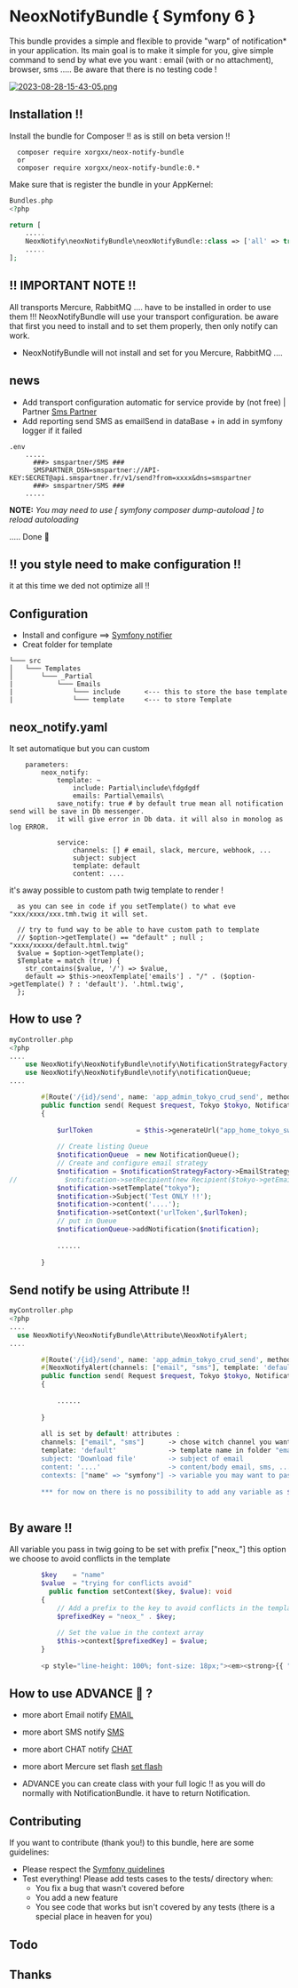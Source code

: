 # NeoxNotifyBundle { Symfony 6 }
This bundle provides a simple and flexible to provide "warp" of notification* in your application.
Its main goal is to make it simple for you, give simple command to send by what eve you want : email (with or no attachment), browser, sms .....
Be aware that there is no testing code !

[![2023-08-28-15-43-05.png](https://i.postimg.cc/Njz9rBC5/2023-08-28-15-43-05.png)](https://postimg.cc/3k2Js5TT)

## Installation !!
Install the bundle for Composer !! as is still on beta version !!

````
  composer require xorgxx/neox-notify-bundle
  or 
  composer require xorgxx/neox-notify-bundle:0.*
````

Make sure that is register the bundle in your AppKernel:
```php
Bundles.php
<?php

return [
    .....
    NeoxNotify\neoxNotifyBundle\neoxNotifyBundle::class => ['all' => true],
    .....
];
```
## !! IMPORTANT NOTE !!
All transports Mercure, RabbitMQ .... have to be installed in order to use them !!!
NeoxNotifyBundle will use your transport configuration. be aware that first you need to install and to set them properly, then only notify can work.
* NeoxNotifyBundle will not install and set for you Mercure, RabbitMQ ....


## news 
* Add transport configuration automatic for service provide by (not free) | Partner [Sms Partner](https://www.smspartner.fr)
* Add reporting send SMS as emailSend in dataBase + in add in symfony logger if it failed
```
.env
    .....
      ###> smspartner/SMS ###
      SMSPARTNER_DSN=smspartner://API-KEY:SECRET@api.smspartner.fr/v1/send?from=xxxx&dns=smspartner
      ###> smspartner/SMS ###  
    .....
```

  **NOTE:** _You may need to use [ symfony composer dump-autoload ] to reload autoloading_

 ..... Done 🎈

## !! you style need to make configuration !! 
it at this time we ded not optimize all !!

## Configuration
* Install and configure  ==> [Symfony notifier](https://symfony.com/doc/current/notifier.html#installation)
* Creat folder for template 
```
└─── src
│   └─── Templates
│       └─── _Partial
|           └─── Emails
|               └─── include      <--- this to store the base template
|               └─── template     <--- to store Template
```
## neox_notify.yaml
It set automatique but you can custom
``` 
    parameters:
        neox_notify:
            template: ~
                include: Partial\include\fdgdgdf
                emails: Partial\emails\
            save_notify: true # by default true mean all notification send will be save in Db messenger. 
            it will give error in Db data. it will also in monolog as log ERROR.
         
            service:
                channels: [] # email, slack, mercure, webhook, ...
                subject: subject
                template: default
                content: ....
```

it's away possible to custom path twig template to render !

```
  as you can see in code if you setTemplate() to what eve "xxx/xxxx/xxx.tmh.twig it will set.
  
  // try to fund way to be able to have custom path to template
  // $option->getTemplate() == "default" ; null ; "xxxx/xxxxx/default.html.twig"
  $value = $option->getTemplate();
  $Template = match (true) {
    str_contains($value, '/') => $value, 
    default => $this->neoxTemplate['emails'] . "/" . ($option->getTemplate() ? : 'default'). '.html.twig',
  };
```

## How to use ?
```php
myController.php
<?php
....
    use NeoxNotify\NeoxNotifyBundle\notify\NotificationStrategyFactory;
    use NeoxNotify\NeoxNotifyBundle\notify\notificationQueue;
....

        #[Route('/{id}/send', name: 'app_admin_tokyo_crud_send', methods: ['GET'])]
        public function send( Request $request, Tokyo $tokyo, NotificationStrategyFactory $notificationStrategyFactory): Response
        {
            
            $urlToken           = $this->generateUrl("app_home_tokyo_switch",["token" => $tokyo->getToken()], UrlGeneratorInterface::ABSOLUTE_URL);
            
            // Create listing Queue
            $notificationQueue  = new NotificationQueue();
            // Create and configure email strategy
            $notification = $notificationStrategyFactory->EmailStrategy();
//            $notification->setRecipient(new Recipient($tokyo->getEmail()));  < --- This will set by default valeur
            $notification->setTemplate("tokyo");
            $notification->Subject('Test ONLY !!');
            $notification->content('....');
            $notification->setContext('urlToken',$urlToken);
            // put in Queue
            $notificationQueue->addNotification($notification);
            
            ......
    
        }

```
## Send notify be using Attribute !!

```php
myController.php
<?php
....
  use NeoxNotify\NeoxNotifyBundle\Attribute\NeoxNotifyAlert;
....

        #[Route('/{id}/send', name: 'app_admin_tokyo_crud_send', methods: ['GET'])]
        #[NeoxNotifyAlert(channels: ["email", "sms"], template: 'default', subject: 'Download file', content: '....', contexts: ["name" => "windev"])]
        public function send( Request $request, Tokyo $tokyo, NotificationStrategyFactory $notificationStrategyFactory): Response
        {
                     
            ......
    
        }
        
        all is set by default! attributes :
        channels: ["email", "sms"]      -> chose witch channel you want to use.
        template: 'default'             -> template name in folder "emails: Partial\emails\"
        subject: 'Download file'        -> subject of email
        content: '....'                 -> content/body email, sms, ....
        contexts: ["name" => "symfony"] -> variable you may want to pass to twig in [template: 'default']!!
        
        *** for now on there is no possibility to add any variable as $xxxxx straite by attribute, but it will be implement soon !!
        
```

## By aware !!
All variable you pass in twig going to be set with prefix ["neox_"] this option we choose to avoid conflicts in the template
```php
        $key    = "name"
        $value  = "trying for conflicts avoid"
          public function setContext($key, $value): void
        {
            // Add a prefix to the key to avoid conflicts in the template
            $prefixedKey = "neox_" . $key;
            
            // Set the value in the context array
            $this->context[$prefixedKey] = $value;
        }
        
        <p style="line-height: 100%; font-size: 18px;"><em><strong>{{ "-----" ~ neox_name|default("Message interne") ~ "-----"}}</strong></em></p>
```


## How to use ADVANCE 🎉 ?
* more abort Email notify  [EMAIL]( Doc/Email.md )
* more abort SMS notify  [SMS]( Doc/Texter.md )
* more abort CHAT notify  [CHAT]( Doc/Chatter.md )
* more abort Mercure set flash  [set flash ]( Doc/Mercure.md )

* ADVANCE you can create class with your full logic !! as you will do normally with NotificationBundle. it have to return Notification.



## Contributing
If you want to contribute \(thank you!\) to this bundle, here are some guidelines:

* Please respect the [Symfony guidelines](http://symfony.com/doc/current/contributing/code/standards.html)
* Test everything! Please add tests cases to the tests/ directory when:
    * You fix a bug that wasn't covered before
    * You add a new feature
    * You see code that works but isn't covered by any tests \(there is a special place in heaven for you\)

## Todo

## Thanks